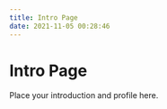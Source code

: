 ```yaml
---
title: Intro Page
date: 2021-11-05 00:28:46
---
```


# Intro Page

Place your introduction and profile here.
